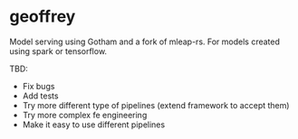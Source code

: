 # geoffrey

Model serving using Gotham and a fork of mleap-rs. For models created using spark or tensorflow.

   
TBD:
- Fix bugs
- Add tests
- Try more different type of pipelines (extend framework to accept them)
- Try more complex fe engineering
- Make it easy to use different pipelines
